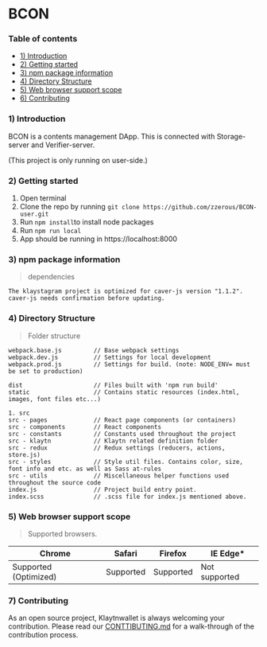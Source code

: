 # BCON

### Table of contents
- [1) Introduction](#1-introduction)
- [2) Getting started](#2-getting-started)
- [3) npm package information](#3-npm-package-information)
- [4) Directory Structure](#4-directory-structure)
- [5) Web browser support scope](#5-web-browser-support-scope)
- [6) Contributing](#7-contributing)

### 1) Introduction
BCON is a contents management DApp. This is connected with Storage-server and Verifier-server.

(This project is only running on user-side.)

### 2) Getting started
1. Open terminal
2. Clone the repo by running `git clone https://github.com/zzerous/BCON-user.git`
3. Run `npm install`to install node packages
4. Run `npm run local`
5. App should be running in https://localhost:8000

### 3) npm package information
> dependencies
```
The klaystagram project is optimized for caver-js version "1.1.2".
caver-js needs confirmation before updating.
```

### 4) Directory Structure
> Folder structure
```
webpack.base.js         // Base webpack settings
webpack.dev.js          // Settings for local development
webpack.prod.js         // Settings for build. (note: NODE_ENV= must be set to production)

dist                    // Files built with 'npm run build'
static                  // Contains static resources (index.html, images, font files etc...)

1. src
src - pages             // React page components (or containers)
src - components        // React components
src - constants         // Constants used throughout the project
src - klaytn            // Klaytn related definition folder
src - redux             // Redux settings (reducers, actions, store.js)
src - styles            // Style util files. Contains color, size, font info and etc. as well as Sass at-rules
src - utils             // Miscellaneous helper functions used throughout the source code
index.js                // Project build entry point.
index.scss              // .scss file for index.js mentioned above.
```

### 5) Web browser support scope
> Supported browsers.

Chrome | Safari | Firefox | IE Edge*
---------------------- | ---------------------- | ---------------------- | ----------------------
Supported (Optimized) | Supported | Supported | Not supported


### 7) Contributing

As an open source project, Klaytnwallet is always welcoming your contribution. Please read our [CONTTIBUTING.md](./CONTRIBUTING.md) for a walk-through of the contribution process.
